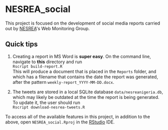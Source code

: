 # NESREA_social

This project is focused on the development of social media reports carried out by [NESREA](http://www.nesrea.gov.ng)'s Web Monitoring Group.

## Quick tips

1. Creating a report in MS Word is **super easy**. On the command line, navigate to **this** directory and run  
`Rscript build-report.R`  
This will produce a document that is placed in the `Reports` folder, and which has a filename that contains the date the report was generated, after the pattern `weekly-report_YYYY-MM-DD.docx`.

2. The tweets are stored in a local SQLite database `data/nesreanigeria.db`, which may likely be outdated at the time the report is being generated. To update it, the user should run  
`Rscript download-nesrea-tweets.R`  

To access all of the available features in this project, in addition to the above, open `NESREA_social.Rproj` in the [RStudio](https://www.rstudio.com/products/RStudio/) IDE.
